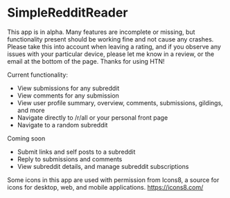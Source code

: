 # SimpleRedditReader

This app is in alpha. Many features are incomplete or missing, but functionality present should be working fine and not cause any crashes. Please take this into account when leaving a rating, and if you observe any issues with your particular device, please let me know in a review, or the email at the bottom of the page. Thanks for using HTN!

Current functionality:
 * View submissions for any subreddit
 * View comments for any submission
 * View user profile summary, overview, comments, submissions, gildings, and more
 * Navigate directly to /r/all or your personal front page
 * Navigate to a random subreddit

Coming soon
 * Submit links and self posts to a subreddit
 * Reply to submissions and comments
 * View subreddit details, and manage subreddit subscriptions

Some icons in this app are used with permission from Icons8, a source for icons for desktop, web, and mobile applications. https://icons8.com/